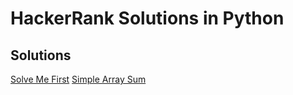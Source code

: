 # HackerRank Solutions in Python

## Solutions
[Solve Me First](https://github.com/cllmsbrn/HackerRankSolutionsInPython/blob/master/src/solve_me_first.py)
[Simple Array Sum](https://github.com/cllmsbrn/HackerRankSolutionsInPython/blob/master/src/simple_array_sum.py)